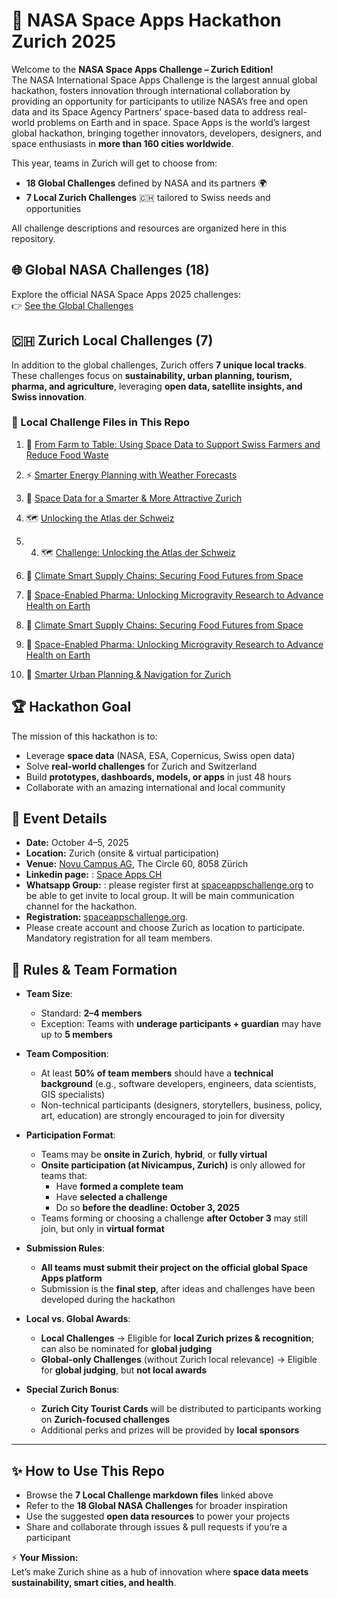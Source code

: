 # 🚀 NASA Space Apps Hackathon Zurich 2025  

Welcome to the **NASA Space Apps Challenge – Zurich Edition!**  
 The NASA International Space Apps Challenge is the largest annual global hackathon, fosters innovation through international collaboration by providing an opportunity for participants to utilize NASA’s free and open data and its Space Agency Partners’ space-based data to address real-world problems on Earth and in space. Space Apps is the world’s largest global hackathon, bringing together innovators, developers, designers, and space enthusiasts in **more than 160 cities worldwide**. 

This year, teams in Zurich will get to choose from:  
- **18 Global Challenges** defined by NASA and its partners 🌍  
- **7 Local Zurich Challenges** 🇨🇭 tailored to Swiss needs and opportunities  

All challenge descriptions and resources are organized here in this repository.  


## 🌐 Global NASA Challenges (18)  
Explore the official NASA Space Apps 2025 challenges:  
👉 [See the Global Challenges](https://www.spaceappschallenge.org/2025/challenges/)  
 
## 🇨🇭 Zurich Local Challenges (7)  

In addition to the global challenges, Zurich offers **7 unique local tracks**. These challenges focus on **sustainability, urban planning, tourism, pharma, and agriculture**, leveraging **open data, satellite insights, and Swiss innovation**.  

### 📂 Local Challenge Files in This Repo

1. 🌱 [From Farm to Table: Using Space Data to Support Swiss Farmers and Reduce Food Waste](./Challenges/🌱1.%20From%20Farm%20to%20Table%20Using%20Space%20Data%20to%20Support%20Swiss%20Farmers%20and%20Reduce%20Food%20Waste.md) 
2. ⚡ [Smarter Energy Planning with Weather Forecasts](./Challenges/⚡%202.%20Smarter%20Energy%20Planning%20with%20Weather%20Forecasts.md)  
3. 🌆 [Space Data for a Smarter & More Attractive Zurich](./Challenges/🌆%203.%20Space%20Data%20for%20a%20Smarter%20&%20More%20Attractive%20Zurich.md)  
4. 🗺️ [Unlocking the Atlas der Schweiz](./Challenges/🗺️%204.%20Challenge:%20Unlocking%20the%20Atlas%20der%20Schweiz%20.md)

5. 4. 🗺️ [Challenge: Unlocking the Atlas der Schweiz](./Challenges/🗺️%204.%20Challenge%20Unlocking%20the%20Atlas%20der%20Schweiz%20.md)

5. 🌾 [Climate Smart Supply Chains: Securing Food Futures from Space](./Challenges/🌾%205.%20Climate%20Smart%20Supply%20Chains%20Securing%20Food%20Futures%20from%20Space.md)

6. 💊 [Space-Enabled Pharma: Unlocking Microgravity Research to Advance Health on Earth](./Challenges/💊6.%20Space-Enabled%20Pharma%20Unlocking%20Microgravity%20Research%20to%20Advance%20Health%20on%20Earth.md)

6. 🌾 [Climate Smart Supply Chains: Securing Food Futures from Space](./Challenges/🌾%205.%20Climate%20Smart%20Supply%20Chains:%20Securing%20Food%20Futures%20from%20Space.md)  
7. 💊 [Space-Enabled Pharma: Unlocking Microgravity Research to Advance Health on Earth](./Challenges/💊6.%20Space-Enabled%20Pharma:%20Unlocking%20Microgravity%20Research%20to%20Advance%20Health%20on%20Earth.md)  
8. 🚦 [Smarter Urban Planning & Navigation for Zurich](./Challenges/🚦7.%20Smarter%20Urban%20Planning%20&%20Navigation%20for%20Zurich%20.md)  

## 🏆 Hackathon Goal  

The mission of this hackathon is to:  
- Leverage **space data** (NASA, ESA, Copernicus, Swiss open data)  
- Solve **real-world challenges** for Zurich and Switzerland  
- Build **prototypes, dashboards, models, or apps** in just 48 hours  
- Collaborate with an amazing international and local community  


## 📅 Event Details  
- **Date:** October 4–5, 2025  
- **Location:** Zurich (onsite & virtual  participation)  
- **Venue:**  [Novu Campus AG](https://my.novucampus.com/home), The Circle 60, 8058 Zürich 
- **Linkedin page:** : [Space Apps CH](https://ch.linkedin.com/company/space-apps-ch)
- **Whatsapp Group:** : please register first at [spaceappschallenge.org](https://www.spaceappschallenge.org/2025/local-events/zurich/) to be able to get invite to local group. 
It will be main communication channel for the hackathon.
- **Registration:** [spaceappschallenge.org](https://www.spaceappschallenge.org/2025/local-events/zurich/).
 -  Please create account and choose Zurich as location to participate. Mandatory registration for all team members.


## 📜 Rules & Team Formation  

- **Team Size**:  
  - Standard: **2–4 members**  
  - Exception: Teams with **underage participants + guardian** may have up to **5 members**  

- **Team Composition**:  
  - At least **50% of team members** should have a **technical background** (e.g., software developers, engineers, data scientists, GIS specialists)  
  - Non-technical participants (designers, storytellers, business, policy, art, education) are strongly encouraged to join for diversity  

- **Participation Format**:  
  - Teams may be **onsite in Zurich**, **hybrid**, or **fully virtual**  
  - **Onsite participation (at Nivicampus, Zurich)** is only allowed for teams that:  
    - Have **formed a complete team**  
    - Have **selected a challenge**  
    - Do so **before the deadline: October 3, 2025**  
  - Teams forming or choosing a challenge **after October 3** may still join, but only in **virtual format**  

- **Submission Rules**:  
  - **All teams must submit their project on the official global Space Apps platform**  
  - Submission is the **final step**, after ideas and challenges have been developed during the hackathon  

- **Local vs. Global Awards**:  
  - **Local Challenges** → Eligible for **local Zurich prizes & recognition**; can also be nominated for **global judging**  
  - **Global-only Challenges** (without Zurich local relevance) → Eligible for **global judging**, but **not local awards**  

- **Special Zurich Bonus**:  
  - **Zurich City Tourist Cards** will be distributed to participants working on **Zurich-focused challenges**  
  - Additional perks and prizes will be provided by **local sponsors**  

---



## ✨ How to Use This Repo  
- Browse the **7 Local Challenge markdown files** linked above  
- Refer to the **18 Global NASA Challenges** for broader inspiration  
- Use the suggested **open data resources** to power your projects  
- Share and collaborate through issues & pull requests if you’re a participant  


⚡ **Your Mission:**  
Let’s make Zurich shine as a hub of innovation where **space data meets sustainability, smart cities, and health**.  

